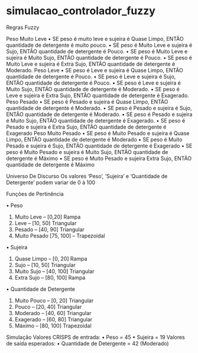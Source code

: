 # simulacao_controlador_fuzzy

 Regras Fuzzy

Peso Muito Leve
•	SE peso é muito leve e sujeira é Quase Limpo, ENTÃO quantidade de detergente é muito pouco.
•	SE peso é Muito Leve e sujeira é Sujo, ENTÃO quantidade de detergente é Pouco.
•	SE peso é Muito Leve e sujeira é Muito Sujo, ENTÃO quantidade de detergente é Pouco.
•	SE peso é Muito Leve e sujeira é Extra Sujo, ENTÃO quantidade de detergente é Moderado.
Peso Leve
•	SE peso é Leve e sujeira é Quase Limpo, ENTÃO quantidade de detergente é Pouco.
•	SE peso é Leve e sujeira é Sujo, ENTÃO quantidade de detergente é Pouco.
•	SE peso é Leve e sujeira é Muito Sujo, ENTÃO quantidade de detergente é Moderado.
•	SE peso é Leve e sujeira é Extra Sujo, ENTÃO quantidade de detergente é Exagerado.
Peso Pesado
•	SE peso é Pesado e sujeira é Quase Limpo, ENTÃO quantidade de detergente é Moderado.
•	SE peso é Pesado e sujeira é Sujo, ENTÃO quantidade de detergente é Moderado.
•	SE peso é Pesado e sujeira é Muito Sujo, ENTÃO quantidade de detergente é Exagerado.
•	SE peso é Pesado e sujeira é Extra Sujo, ENTÃO quantidade de detergente é Exagerado
Peso Muito Pesado
•	SE peso é Muito Pesado e sujeira é Quase Limpo, ENTÃO quantidade de detergente é Moderado
•	SE peso é Muito Pesado e sujeira é Sujo, ENTÃO quantidade de detergente é Exagerado
•	SE peso é Muito Pesado e sujeira é Muito Sujo, ENTÃO quantidade de detergente é Máximo
•	SE peso é Muito Pesado e sujeira Extra Sujo, ENTÃO quantidade de detergente é Máximo


Universo De Discurso
Os valores ‘Peso’, ‘Sujeira’ e ‘Quantidade de Detergente’ podem variar de 0 á 100



Funções de Pertinência

•	Peso
1.	Muito Leve – [0,20] Rampa
2.	Leve – [10, 50] Triangular
3.	Pesado – [40, 90] Triangular
4.	Muito Pesado [75, 100] – Trapezoidal

•	Sujeira
1.	Quase Limpo – [0, 20] Rampa
2.	Sujo – [10, 50] Triangular
3.	Muito Sujo – [40, 100] Triangular
4.	Extra Sujo – [80, 100] Rampa

•	Quantidade de Detergente
1.	Muito Pouco – [0, 20]  Triangular
2.	Pouco – [20, 40]  Triangular
3.	Moderado – [40, 60]   Triangular
4.	Exagerado – [60, 80]  Triangular
5.	Máximo – [80, 100]  Trapezoidal


Simulação
Valores CRISPS de entrada: 
•	Peso = 45
•	Sujeira = 19
Valores de saída esperados:
•	Quantidade de Detergente = 42 (Moderado)
